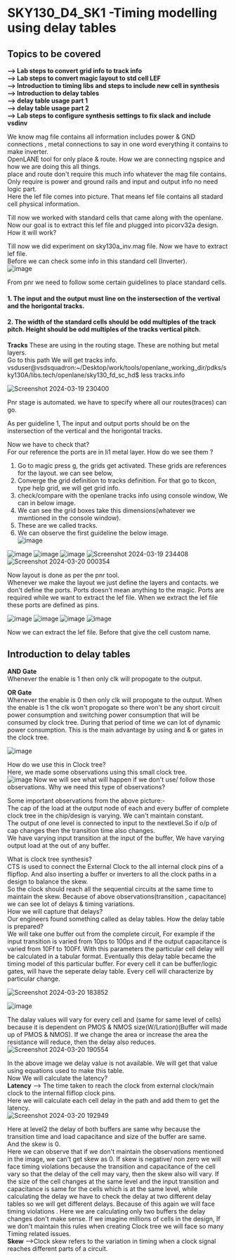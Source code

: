 #  SKY130_D4_SK1 -Timing modelling using delay tables
##  Topics to be covered
**--> Lab steps to convert grid info to track info**   
**--> Lab steps to convert magic layout to std cell LEF**  
**--> Introduction to timing libs and steps to include new cell in synthesis**    
**--> Introduction to delay tables**    
**--> delay table usage part 1**    
**--> delay table usage part 2**    
**--> Lab steps to configure synthesis settings to fix slack and include vsdinv**   


We know mag file contains all information includes power & GND connections , metal connections to say in one word everything it contains to make inverter.     
OpenLANE tool for only place & route. How we are connecting ngspice and how we are doing this all things.    
place and route don't require this much info whatever the mag file contains. Only require is power and ground rails and input and output info no need logic part.   
Here the lef file comes into picture. That means lef file contains all stadard cell physical information.      

Till now we worked with standard cells that came along with the openlane. Now our goal is to extract this lef file and plugged into picorv32a design. How it will work?   

Till now we did experiment on sky130a_inv.mag file. Now we have to extract lef file.     
Before we can check some info in this standard cell  (Inverter).  
![image](https://github.com/Gayathri4801/NASSCOM-VSD-IAT/assets/163323618/8697dde7-7ff4-4eb5-8236-d394cc15a13f)

From pnr we need to follow some certain guidelines to place standard cells.  
#### 1. The input and the output must line on the instersection of the vertival and the horigontal tracks.   
#### 2. The width of the standard cells should be odd multiples of the track pitch. Height should be odd multiples of the tracks vertical pitch.    

**Tracks** These are using in the routing stage. These are nothing but metal layers.    
Go to this path We will get tracks info.     
vsduser@vsdsquadron:~/Desktop/work/tools/openlane_working_dir/pdks/sky130A/libs.tech/openlane/sky130_fd_sc_hd$ less tracks.info

![Screenshot 2024-03-19 230400](https://github.com/Gayathri4801/NASSCOM-VSD-IAT/assets/163323618/cbf39579-2e1a-4e5e-90e4-96711e136995)


Pnr stage is automated. we have to specify where all our routes(traces) can go.    
 
As per guideline 1, The input and output ports should be on the instersection of the vertical and the horigontal tracks.  

Now we have to check that?  
For our reference the ports are in li1 metal layer.  How do we see them ?
1. Go to magic press g, the grids get activated. These grids are references for the layout. we can see below,    
2. Converge the grid definition to tracks definition. For that go to tkcon, type help grid, we will get grid info.  
3. check/compare with the openlane tracks info using console window, We can in below image.  
4. We can see the grid boxes take this dimensions(whatever we mwntioned in the console window).
5. These are we called tracks.
6. We can observe the first guideline the below image.  
![image](https://github.com/Gayathri4801/NASSCOM-VSD-IAT/assets/163323618/0c87bae0-84dc-4e9a-b813-959c693add92)

![image](https://github.com/Gayathri4801/NASSCOM-VSD-IAT/assets/163323618/12ee244b-2fa6-4ab6-a05a-34a46b3f754d)
![image](https://github.com/Gayathri4801/NASSCOM-VSD-IAT/assets/163323618/989f5b93-301e-468a-a8b1-eee1386c72c0)
![image](https://github.com/Gayathri4801/NASSCOM-VSD-IAT/assets/163323618/dd35e70b-b4a0-4250-9ef9-242ed896ee6e)
![Screenshot 2024-03-19 234408](https://github.com/Gayathri4801/NASSCOM-VSD-IAT/assets/163323618/13ad3d07-4601-4a3c-9651-b9ea3e7e84a4)
![Screenshot 2024-03-20 000354](https://github.com/Gayathri4801/NASSCOM-VSD-IAT/assets/163323618/e94e6030-a52b-476c-bc74-d5b8fec4230f)

Now layout is done as per the pnr tool.   
Whenever we make the layout we just define the layers and contacts. we don't define the ports.  Ports doesn't mean anything to the magic.  Ports are required while we want to extract the lef file. When we extract the lef file these ports are defined as pins.   

![image](https://github.com/Gayathri4801/NASSCOM-VSD-IAT/assets/163323618/8471896d-bc93-4bb6-ac7f-a9f73286ed5e)
![image](https://github.com/Gayathri4801/NASSCOM-VSD-IAT/assets/163323618/f3504306-f199-4fdb-88a9-4808bede93f8)
![image](https://github.com/Gayathri4801/NASSCOM-VSD-IAT/assets/163323618/d07615b0-8c24-48d6-9a8d-7e949378a1f3)
![image](https://github.com/Gayathri4801/NASSCOM-VSD-IAT/assets/163323618/96fe1767-d81d-44af-b2f7-43eaf88e2065)


Now we can extract the lef file.  Before that give the cell custom name.  

















## Introduction to delay tables  

**AND Gate**    
Whenever the enable is 1 then only clk will propogate to the output.   

**OR Gate**   
Whenever the enable is 0 then only clk will propogate to the output.   When the enable is 1 the clk won't propogate so there won't be any short circuit power consumption and switching power consumption that will be consumed by clock tree. During that period of time we can lot of dynamic power consumption.  This is the main advantage by using and & or gates in the clock tree.  

![image](https://github.com/Gayathri4801/NASSCOM-VSD-IAT/assets/163323618/13663f3d-3d9d-4d55-91ea-1ef98bd429b3)

How do we use this in Clock tree?    
Here, we made some observations using this small clock tree.   
![image](https://github.com/Gayathri4801/NASSCOM-VSD-IAT/assets/163323618/191fca59-a5ee-4ece-925a-bbb2065aff3e)
Now we will see what will happen if we don't use/ follow those observations.  Why we need this type of observations?  

Some important observations from the above picture:-    
The cap of the load at the output node of each and every buffer of complete clock tree in the chip/design is varying. We can't maintain constant.   
The output of one level is connected to input to the nextlevel.So if o/p of cap changes then the transition time also changes.   
We have varying input transition at the input of the buffer, We have varying output load at the out of any buffer.  

What is clock tree synthesis?  
CTS is used to connect the External Clock to the all internal clock pins of a flipflop. And also inserting a buffer or inverters to all the clock paths in a design to balance the skew.   
So the clock should reach all the sequential circuits at the same time to maintain the skew.  Because of above observations(transition , capacitance) we can see lot of delays & timing variations.   
How we will capture that delays?  
Our engineers found something called as delay tables. How the delay table is prepared?    
We will take one buffer out from the complete circuit, For example if the input transition is varied from 10ps to 100ps and if the output capacitance is varied from 10Ff to 100Ff. With this parameters the particular cell delay will be calculated in a tabular format.  Eventually this delay table became the timing model of this particular buffer.  For every cell it can be buffer/logic gates, will have the seperate delay table.  Every cell will characterize by particular change.  

![Screenshot 2024-03-20 183852](https://github.com/Gayathri4801/NASSCOM-VSD-IAT/assets/163323618/7bbb2030-ae71-420c-b9b2-3ed599bf98a5)

![image](https://github.com/Gayathri4801/NASSCOM-VSD-IAT/assets/163323618/2b67129b-648b-4ca6-9749-39c70281c6c9)

The dalay values will vary for every cell and (same for same level of cells) because it is dependent on PMOS & NMOS size(W/Lration)(Buffer will made up of PMOS & NMOS).   If we change the area or increase the area the resistance will reduce, then the delay also reduces. 
![Screenshot 2024-03-20 190554](https://github.com/Gayathri4801/NASSCOM-VSD-IAT/assets/163323618/f27152f4-a55c-47d2-aa57-d883e3bc4f60)

In the above image we delay value is not available. We will get that value using equations used to make this table.   
Now We will calculate the latency?  
**Latency** --> The time taken to reach the clock from external clock/main clock to the internal fliflop clock pins.  
Here we will calculate each cell delay in the path and add them to get the latency.  
![Screenshot 2024-03-20 192949](https://github.com/Gayathri4801/NASSCOM-VSD-IAT/assets/163323618/ef428212-e644-40ee-af66-528a9e2151b0)

Here at level2 the delay of both buffers are same why because the transition time and load capacitance and size of the buffer are same.  
And the skew is 0.  
Here we can observe that if we don't maintain the observations mentioned in the image,  we can't get skew as 0. If skew is negative/ non zero we will face timing violations because the transition and capacitance of the cell vary so that the delay of the cell may vary, then the skew also will vary.  If the size of the cell changes at the same level and the input transition and capacitance is same for the cells which is at the same level, while calculating the delay we have to check the delay at two different delay tables so we will get different delays. Because of this again we will face timing violations . Here we are calculating only two buffers the delay changes don't make sense. If we imagine millions of cells in the design, If we don't maintain this rules when creating Clock tree we will face so many Timing related issues.  
**Skew** -->Clock skew refers to the variation in timing when a clock signal reaches different parts of a circuit.    


